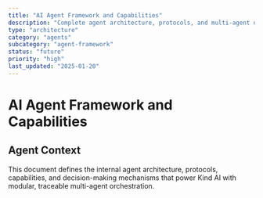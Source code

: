 ```yaml
---
title: "AI Agent Framework and Capabilities"
description: "Complete agent architecture, protocols, and multi-agent orchestration system"
type: "architecture"
category: "agents"
subcategory: "agent-framework"
status: "future"
priority: "high"
last_updated: "2025-01-20"
---
```


# AI Agent Framework and Capabilities

## Agent Context
This document defines the internal agent architecture, protocols, capabilities, and decision-making mechanisms that power Kind AI with modular, traceable multi-agent orchestration.
